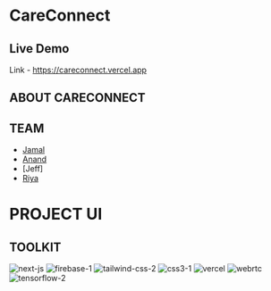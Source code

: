 # CareConnect

## Live Demo
Link - https://careconnect.vercel.app

## ABOUT CARECONNECT

## TEAM
- [Jamal](https://github.com/jamaljm)
- [Anand](https://github.com/zodwick)
- [Jeff]
- [Riya](https://github.com/milkbreadzee)

# PROJECT UI

## TOOLKIT

![next-js](https://user-images.githubusercontent.com/97850633/211158841-940ce5c7-b41d-4335-afc7-1f377555d23b.svg)
![firebase-1](https://user-images.githubusercontent.com/97850633/211158867-b734e515-4b9a-4b4b-963b-3814e5f0deed.svg)
![tailwind-css-2](https://user-images.githubusercontent.com/97850633/211158908-3ec95d4b-fec0-4aae-8756-8f360a93b0f2.svg)
![css3-1](https://user-images.githubusercontent.com/97850633/211158909-f4bc2f8c-1c9c-425c-918d-6f703016459f.svg)
![vercel](https://user-images.githubusercontent.com/97850633/211158911-e0cf2168-062d-4d01-a038-da99e5cfe419.svg)
![webrtc](https://user-images.githubusercontent.com/97850633/211158913-3fa6870e-4130-4afe-88a9-ba7d0461955d.svg)
![tensorflow-2](https://user-images.githubusercontent.com/97850633/211158916-95c61025-f034-4e39-8cd6-136ca68e4d0d.svg)
